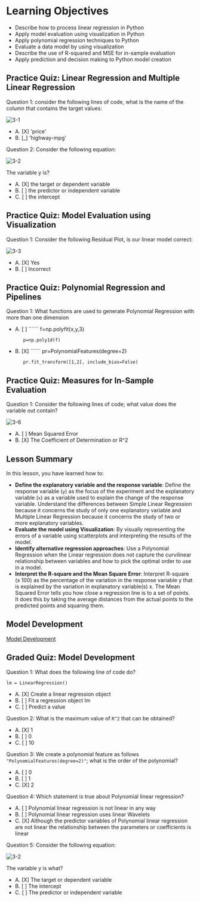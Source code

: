 # Learning Objectives

* Describe how to process linear regression in Python
* Apply model evaluation using visualization in Python
* Apply polynomial regression techniques to Python
* Evaluate a data model by using visualization
* Describe the use of R-squared and MSE for in-sample evaluation
* Apply prediction and decision making to Python model creation

## Practice Quiz: Linear Regression and Multiple Linear Regression

Question 1: consider the following lines of code, what is the name of the column that contains the target values:

![3-1](https://user-images.githubusercontent.com/17474099/118960042-2cd52880-b963-11eb-85b9-28fd3c9c484e.png)

- A. [X] 'price'
- B. [_] 'highway-mpg'


Question 2: Consider the following equation:

![3-2](https://user-images.githubusercontent.com/17474099/118961442-9d307980-b964-11eb-8c6c-e700c234dec6.png)

The variable y is?

- A. [X] the target or dependent variable
- B. [ ] the predictor or independent variable
- C. [ ] the intercept

## Practice Quiz: Model Evaluation using Visualization

Question 1: Consider the following Residual Plot, is our linear model correct:

![3-3](https://user-images.githubusercontent.com/17474099/118967171-acb2c100-b96a-11eb-8c53-ce1907489bff.png)

- A. [X] Yes
- B. [ ] Incorrect

## Practice Quiz: Polynomial Regression and Pipelines

Question 1: What functions are used to generate Polynomial Regression with more than one dimension

- A. [ ] ``````
         f=np.polyfit(x,y,3)
         
         p=np.poly1d(f)
- B. [X] ``````
         pr=PolynomialFeatures(degree=2) 
         
         pr.fit_transform([1,2], include_bias=False)

## Practice Quiz: Measures for In-Sample Evaluation

Question 1: Consider the following lines of code; what value does the variable out contain?

![3-6](https://user-images.githubusercontent.com/17474099/118988127-353c5c00-b981-11eb-90de-468f8efd67c3.png)

- A. [ ] Mean Squared Error
- B. [X] The Coefficient of Determination or R^2

## Lesson Summary

In this lesson, you have learned how to:

* **Define the explanatory variable and the response variable**: Define the response variable (```y```) as the focus of the experiment and the explanatory variable (```x```) as a variable used to explain the change of the response variable. Understand the differences between Simple Linear Regression because it concerns the study of only one explanatory variable and Multiple Linear Regression because it concerns the study of two or more explanatory variables.
* **Evaluate the model using Visualization**: By visually representing the errors of a variable using scatterplots and interpreting the results of the model.
* **Identify alternative regression approaches**: Use a Polynomial Regression when the Linear regression does not capture the curvilinear relationship between variables and how to pick the optimal order to use in a model.
* **Interpret the R-square and the Mean Square Error**: Interpret R-square (x 100) as the percentage of the variation in the response variable y  that is explained by the variation in explanatory variable(s) x. The Mean Squared Error tells you how close a regression line is to a set of points. It does this by taking the average distances from the actual points to the predicted points and squaring them.

## Model Development

[Model Development](https://github.com/1965Eric/IBM-DA0101EN-Analyzing-Data-with-Python/blob/main/DA0101EN-Model-development.ipynb)

## Graded Quiz: Model Development

Question 1: What does the following line of code do?

```
lm = LinearRegression()
```

- A. [X] Create a linear regression object
- B. [ ] Fit a regression object lm
- C. [ ] Predict a value

Question 2: What is the maximum value of ```R^2``` that can be obtained?

- A. [X] 1
- B. [ ] 0
- C. [ ] 10

Question 3: We create a polynomial feature as follows ```"PolynomialFeatures(degree=2)"```; what is the order of the polynomial?

- A. [ ] 0
- B. [ ] 1
- C. [X] 2

Question 4: Which statement is true about Polynomial linear regression?

- A. [ ] Polynomial linear regression is not linear in any way
- B. [ ] Polynomial linear regression uses linear Wavelets
- C. [X] Although the predictor variables of Polynomial linear regression are not linear the relationship between the parameters or coefficients is linear

Question 5: Consider the following equation:

![3-2](https://user-images.githubusercontent.com/17474099/119483275-152be480-bd55-11eb-8652-0a68fc0d09aa.png)

The variable y is what?

- A. [X] The target or dependent variable
- B. [ ] The intercept
- C. [ ] The predictor or independent variable
